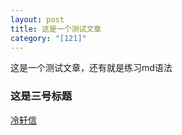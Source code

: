 ```yaml
---
layout: post
title: 这是一个测试文章
category: "[121]"
---
```


这是一个测试文章，还有就是练习md语法
### 这是三号标题

[冷轩信](http://lengxx.com) 

